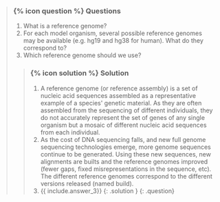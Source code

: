 > ### {% icon question %} Questions
>
> 1. What is a reference genome?
> 2. For each model organism, several possible reference genomes may be available (e.g. hg19 and hg38 for human). What do they correspond to?
> 3. Which reference genome should we use?
>
> > ### {% icon solution %} Solution
> > 1. A reference genome (or reference assembly) is a set of nucleic acid sequences assembled as a representative example of a species' genetic material. As they are often assembled from the sequencing of different individuals, they do not accurately represent the set of genes of any single organism but a mosaic of different nucleic acid sequences from each individual.
> > 2. As the cost of DNA sequencing falls, and new full genome sequencing technologies emerge, more genome sequences continue to be generated. Using these new sequences, new alignments are builts and the reference genomes improved (fewer gaps, fixed misrepresentations in the sequence, etc). The different reference genomes correspond to the different versions released (named build).
> > 3. {{ include.answer_3}}
> {: .solution }
{: .question}
